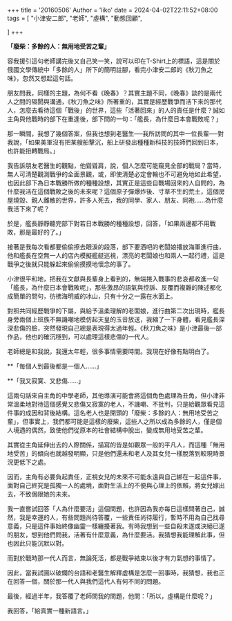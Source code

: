 <!-- Google tag (gtag.js) -->
<script async src="https://www.googletagmanager.com/gtag/js?id=G-GMSTCBCHEG"></script>
<script>
  window.dataLayer = window.dataLayer || [];
  function gtag(){dataLayer.push(arguments);}
  gtag('js', new Date());

  gtag('config', 'G-GMSTCBCHEG');
</script>

+++
title = '20160506'
Author = 'liko'
date = 2024-04-02T22:11:52+08:00
tags = [
    "小津安二郎",
    "老師",
    "虛構",
    "動態回顧",
    

]
+++

**「廢柴：多餘的人：無用地受苦之輩」**

  

容我援引這句老師講完後又自己笑一笑，說可以印在T-Shirt上的標語，這是關於俄國文學傳統中「多餘的人」所下的簡明註腳，看完小津安二郎的《秋刀魚之味》，忽然又想起這句話。

朋友問我，同樣的主題，為何不看《晚春》？其實主題不同，《晚春》談的是兩代人之間的隔閡與溝通，《秋刀魚之味》所著重的，其實是經歷戰爭而活下來的那代人，怎麼去看待這個「戰後」的世界，這些「活著回來」的人的責任是什麼？誠如主角與他戰時的部下在重逢後，部下問的一句：「艦長，為什麼日本會戰敗呢？」

  

那一瞬間，我想了幾個答案，但我也想到老醫生──我所訪問的其中一位長輩──對我說，「如果美軍沒有把某艘船擊沉，船上研發出種種新科技的技師們回到日本，也許能扭轉戰局。」

我告訴朋友老醫生的觀點，他聳聳肩，說，個人怎麼可能窺見全部的戰局？當時，無人可清楚觀測戰爭的全面景觀，或，即使清楚必定會輸也不可避免地如此希望，也因此部下為日本戰勝所做的種種設想，其實正是這些自戰場回來的人自問的，為什麼我活在這個戰敗之後的未來呢？這個原子彈爆炸後、寸草不生的荒土，這個房屋燒毀、親人離散的世界，許多人死去，我的同學、家人、朋友、同袍……為什麼我活下來了呢？

於是，艦長靜靜聽完部下對若日本戰勝的種種設想，回答，「如果兩邊都不用戰敗，那是最好的了。」

  

接著是我每次看都要偷偷擦去眼淚的段落，部下要酒吧的老闆娘播放海軍進行曲，他和艦長在空無一人的店內模擬艦艇巡視，漂亮的老闆娘也和兩人一起行禮，這是戰爭之後就只能躲起來偷偷摸摸地懷念的事了。

小津很平和地，把我在文獻與長輩身上看到的，無端捲入戰事的悲哀都收進一句「艦長，為什麼日本會戰敗呢」，那些激昂的語氣與控訴、反覆而複雜的陳述都化成簡單的問句，彷彿海明威的冰山，只有十分之一露在水面上。

對照共同經歷戰爭的下屬，與給予溫柔理解的老闆娘，進行曲第二次出現時，艦長身旁兩個上班族不無譏嘲地模仿起天皇的玉音放送，我縮了一下身體，看見艦長深深悲傷的臉，突然發現自己總是表現得太過年輕。《秋刀魚之味》是小津最後一部作品，他也的確沉穩到，可以處理這樣悲傷的一代人。

老師總是和我說，我還太年輕，很多事情需要時間。我現在好像有點明白了。

  

**「每個人到最後都是一個人......」

**「我又寂寞、又悲傷......」

  

這兩句話來自主角的中學老師，其他導演可能會將這個角色處理為丑角，但小津非常溫柔地對待這個感覺又悲傷又寂寞的老人，不譏嘲、不批判，只是給觀眾看見這件事的成因和背後結構。這名老人也是開頭的「廢柴：多餘的人：無用地受苦之輩」，但事實上，我們都可能是這樣的廢柴，這些人之所以成為多餘的人，僅是個人境遇的偶然，致使他們從原本的社會結構中脫出，變成無用地受苦之輩。

其實從主角延伸出去的人際關係，描寫的皆是如觀眾一般的平凡人，而這種「無用地受苦」的傾向也就越發明顯，只是他們還未和老人及其女兒一樣脫落到較現時景況更低下之處。

因而，主角有必要負起責任，正視女兒的未來不可能永遠與自己綁在一起這件事，面對自己終究是孤獨一人的處境，面對生活上的不便與心理上的依賴，將女兒嫁出去，不致侷限她的未來。

  

我一直嘗試回答「人為什麼要活」這個問題，也許因為我亦每日這樣問著自己，誠然，我是幸運的人，有些問題尚待答覆，一些責任尚待履行，暫時不用為自己找尋意義，只是這件事始終像幽靈一樣纏擾著我。有時我想到一些自殺未遂或決絕已遂的朋友，想到他們問我，活著有什麼意義，為什麼要活。我猜想我能理解此事，但也因此只能沉默以對。

而對於戰時那一代人而言，無論死活，都是戰爭結束以後才有力氣想的事情了。

因此，當我試圖以破爛的台語和老醫生解釋虛構是怎麼一回事時，我猜想，我也正在回答一個，關於那一代人與我們這代人有何不同的問題。

  

最後，經過半年，我答覆了老師問我的問題，他問：「所以，虛構是什麼呢？」

我回答，「給真實一種新語言。」


